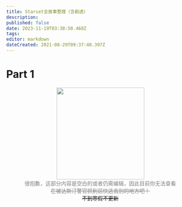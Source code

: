 ```yaml
---
title: Starset全故事整理（含剧透）
description: 
published: false
date: 2023-11-19T03:38:50.468Z
tags: 
editor: markdown
dateCreated: 2021-08-29T09:37:40.397Z
---
```



# Part 1
<div align=center><img src="https://img.starset.fans/2021/08/22/2408e40b40e87.jpg" width="235" height="247"></div>
  <div align=center><font color=grey>很抱歉，这部分内容是空白的或者仍需编辑，因此目前你无法查看
  <br/><s>在被达斯汀警官抓到前快逃去别的地方吧！</s></font></div>
 <center><s>不到寒假不更新</s></center></div>